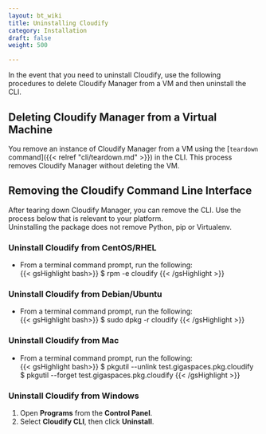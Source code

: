 ```yaml
---
layout: bt_wiki
title: Uninstalling Cloudify
category: Installation
draft: false
weight: 500

---
```



 In the event that you need to uninstall Cloudify, use the following procedures to delete Cloudify Manager from a VM and then uninstall the CLI. 


## Deleting Cloudify Manager from a Virtual Machine

 You remove an instance of Cloudify Manager from a VM using the [`teardown` command]({{< relref "cli/teardown.md" >}}) in the CLI. This process removes Cloudify Manager without deleting the VM.

## Removing the Cloudify Command Line Interface

After tearing down Cloudify Manager, you can remove the CLI. Use the process below that is relevant to your platform. <br>
Uninstalling the package does not remove Python, pip or Virtualenv.

### Uninstall Cloudify from CentOS/RHEL

* From a terminal command prompt, run the following:<br>
{{< gsHighlight bash>}}
     $ rpm -e cloudify
     {{< /gsHighlight >}} 

### Uninstall Cloudify from Debian/Ubuntu

* From a terminal command prompt, run the following:<br>
{{< gsHighlight bash>}}
     $ sudo dpkg -r cloudify
     {{< /gsHighlight >}} 

### Uninstall Cloudify from Mac

* From a terminal command prompt, run the following:<br>
{{< gsHighlight bash>}}
     $ pkgutil --unlink test.gigaspaces.pkg.cloudify
     $ pkgutil --forget test.gigaspaces.pkg.cloudify
     {{< /gsHighlight >}} 

### Uninstall Cloudify from Windows

1. Open **Programs** from the **Control Panel**.
2. Select **Cloudify CLI**, then click **Uninstall**.




